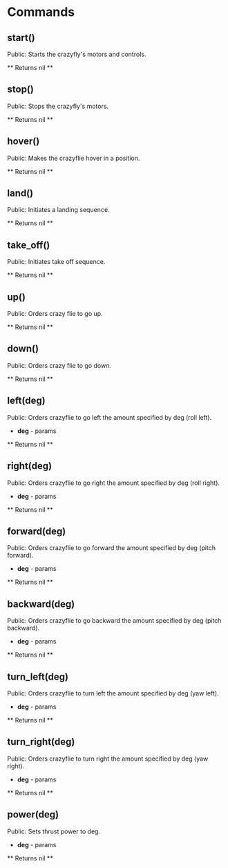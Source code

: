 # Commands

## start()

Public: Starts the crazyfly's motors and controls.

** Returns nil **

## stop()

Public: Stops the crazyfly's motors.

** Returns nil **

## hover()

Public: Makes the crazyflie hover in a position.

** Returns nil **

## land()

Public: Initiates a landing sequence.

** Returns nil **

## take_off()

Public: Initiates take off sequence.

** Returns nil **

## up()

Public: Orders crazy flie to go up.

** Returns nil **

## down()

Public: Orders crazy flie to go down.

** Returns nil **

## left(deg)

Public: Orders crazyflie to go left the amount specified by deg (roll left).

- **deg** - params 

** Returns nil **

## right(deg)

Public: Orders crazyflie to go right the amount specified by deg (roll right).

- **deg** - params 

** Returns nil **

## forward(deg)

Public: Orders crazyflie to go forward the amount specified by deg (pitch forward).

- **deg** - params 

** Returns nil **

## backward(deg)

Public: Orders crazyflie to go backward the amount specified by deg (pitch backward).

- **deg** - params 

** Returns nil **

## turn_left(deg)

Public: Orders crazyflie to turn left the amount specified by deg (yaw left).

- **deg** - params 

** Returns nil **

## turn_right(deg)

Public: Orders crazyflie to turn right the amount specified by deg (yaw right).

- **deg** - params 

** Returns nil **

## power(deg)

Public: Sets thrust power to deg.

- **deg** - params 

** Returns nil **